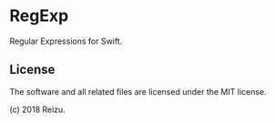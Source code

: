 # RegExp

Regular Expressions for Swift.

## License

The software and all related files are licensed under the MIT license.

(c) 2018 Reizu.

